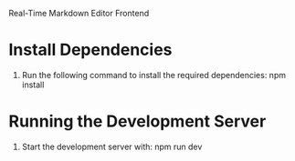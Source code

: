 Real-Time Markdown Editor Frontend

# Install Dependencies
1. Run the following command to install the required dependencies:
npm install

# Running the Development Server
1. Start the development server with:
npm run dev

